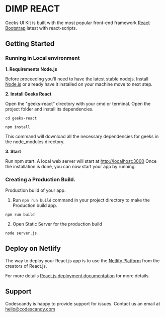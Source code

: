 # DIMP REACT

Geeks UI Kit is built with the most popular front-end framework [React Bootstrap](https://react-bootstrap.github.io/) latest with react-scripts.

## Getting Started

### Running in Local environment
**1. Requirements Node.js**

Before proceeding you'll need to have the latest stable nodejs. Install [Node.js](https://nodejs.org/en/download/) or already have it installed on your machine move to next step.

**2. Install Geeks React**

Open the "geeks-react” directory with your cmd or terminal. Open the project folder and install its dependencies.

```
cd geeks-react 
```
```
npm install 
```
This command will download all the necessary dependencies for geeks in the node_modules directory.

**3. Start**

Run npm start. A local web server will start at [http://localhost:3000](http://localhost:3000) Once the installation is done, you can now start your app by running.


### Creating a Production Build.

Production build of your app.

1. Run `npm run build` command in your project directory to make the Production build app.
```
npm run build
```
2. Open Static Server for the production build
```
node server.js
```

## Deploy on Netlify

The way to deploy your React.js app is to use the [Netlify Platform](https://app.netlify.com/signup?_ga=2.83170390.1970152770.1642748530-286123562.1640778167) from the creators of React.js.

For more details [React.js deployment documentation](https://docs.netlify.com/site-deploys/overview/) for more details.

## Support

Codescandy is happy to provide support for issues. Contact us an email at hello@codescandy.com









